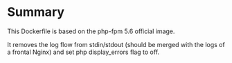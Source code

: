 # Summary

This Dockerfile is based on the php-fpm 5.6 official image.

It removes the log flow from stdin/stdout (should be merged with the logs of a frontal Nginx) and set php display_errors flag to off.